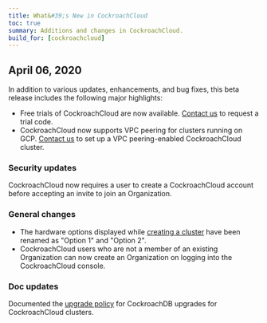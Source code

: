 ```yaml
---
title: What&#39;s New in CockroachCloud
toc: true
summary: Additions and changes in CockroachCloud.
build_for: [cockroachcloud]
---
```


## April 06, 2020

In addition to various updates, enhancements, and bug fixes, this beta release includes the following major highlights:

- Free trials of CockroachCloud are now available. [Contact us](mailto:sales@cockroachlabs.com) to request a trial code.
- CockroachCloud now supports VPC peering for clusters running on GCP. [Contact us](https://support.cockroachlabs.com/hc/en-us) to set up a VPC peering-enabled CockroachCloud cluster.

### Security updates

CockroachCloud now requires a user to create a CockroachCloud account before accepting an invite to join an Organization.

### General changes

- The hardware options displayed while [creating a cluster](../v19.2/cockroachcloud-create-your-cluster.html#step-4-select-the-hardware-configuration) have been renamed as "Option 1" and "Option 2".
- CockroachCloud users who are not a member of an existing Organization can now create an Organization on logging into the CockroachCloud console.

### Doc updates

Documented the [upgrade policy](../v19.2/cockroachcloud-upgrade-policy.html) for CockroachDB upgrades for CockroachCloud clusters.
